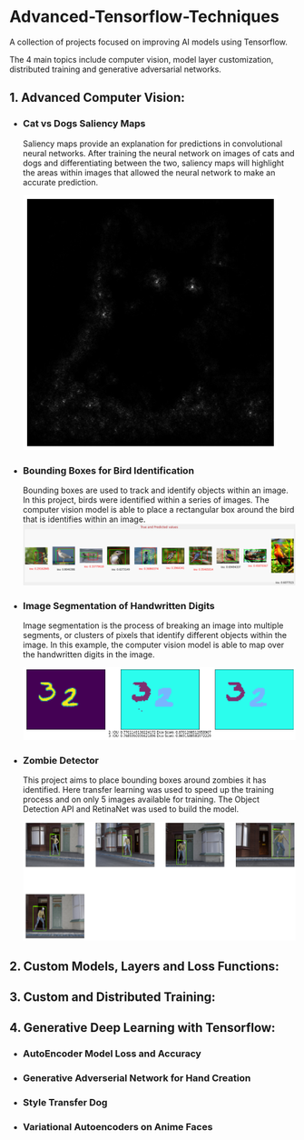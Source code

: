 # Advanced-Tensorflow-Techniques
A collection of projects focused on improving AI models using Tensorflow. 

The 4 main topics include computer vision, model layer customization, distributed training and generative adversarial networks. 

## 1. Advanced Computer Vision:

- ### Cat vs Dogs Saliency Maps

    Saliency maps provide an explanation for predictions in convolutional neural networks. After training the neural network on images of cats and dogs and differentiating between the two, saliency maps will highlight the areas within images that allowed the neural network to make an accurate prediction. 

    ![Cat Saliency Map](./Advanced%20Computer%20Vision%20with%20TensorFlow/Images/Cat%20Saliency%20Map.png)

- ### Bounding Boxes for Bird Identification

    Bounding boxes are used to track and identify objects within an image. In this project, birds were identified within a series of images. The computer vision model is able to place a rectangular box around the bird that is identifies within an image. 
    ![Bounding Boxes](./Advanced%20Computer%20Vision%20with%20TensorFlow/Images/Bounding%20Boxes.png)

- ### Image Segmentation of Handwritten Digits

    Image segmentation is the process of breaking an image into multiple segments, or clusters of pixels that identify different objects within the image. In this example, the computer vision model is able to map over the handwritten digits in the image. 

    ![Image Segmentation](./Advanced%20Computer%20Vision%20with%20TensorFlow/Images/Image%20Segmentation.png)

- ### Zombie Detector
    This project aims to place bounding boxes around zombies it has identified. Here transfer learning was used to speed up the training process and on only 5 images available for training. The Object Detection API and RetinaNet was used to build the model. 
    
    ![Zombie Detector](./Advanced%20Computer%20Vision%20with%20TensorFlow/Images/Zombie%20detection.png)
    
## 2. Custom Models, Layers and Loss Functions:

## 3. Custom and Distributed Training:

## 4. Generative Deep Learning with Tensorflow:
- ### AutoEncoder Model Loss and Accuracy

- ### Generative Adverserial Network for Hand Creation

- ### Style Transfer Dog

- ### Variational Autoencoders on Anime Faces
